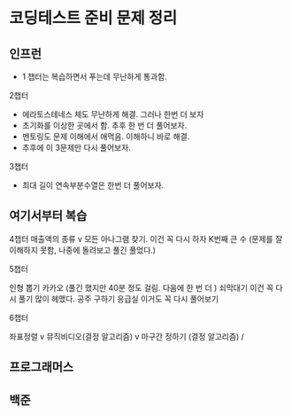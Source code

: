 # 코딩테스트 준비 문제 정리

## 인프런

* 1 챕터는 복습하면서 푸는데 무난하게 통과함.



2챕터

* 에라토스테네스 체도 무난하게 해결. 그러나 한번 더 보자
* 초기화를 이상한 곳에서 함. 추후 한 번 더 풀어보자.
* 멘토링도 문제 이해에서 애먹음. 이해하니 바로 해결.
* 추후에 이 3문제만 다시 풀어보자.


3챕터

* 최대 길이 연속부분수열은 한번 더 풀어보자.

## 여기서부터 복습


4챕터
매출액의 종류 v
모든 아나그램 찾기. 이건 꼭 다시 하자
K번째 큰 수 (문제를 잘 이해하지 못함, 나중에 돌려보고 풀긴 풀었다.)

5챕터

인형 뽑기 카카오 (풀긴 했지만 40분 정도 걸림. 다음에 한 번 더 )
쇠막대기 이건 꼭 다시 풀기 많이 헤맸다.
공주 구하기
응급실 이거도 꼭 다시 풀어보기

6챕터

좌표정렬 v
뮤직비디오(결정 알고리즘) v
마구간 정하기 (결정 알고리즘) /

## 프로그래머스



## 백준




